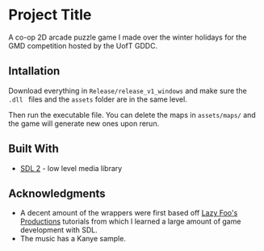 # Project Title

A co-op 2D arcade puzzle game I made over the winter holidays for the GMD competition hosted by the UofT GDDC. 

## Intallation

Download everything in ` Release/release_v1_windows ` and make sure the ` .dll  ` files and the ` assets ` folder are in the same level.

Then run the executable file. You can delete the maps in ` assets/maps/ ` and the game will generate new ones upon rerun.

## Built With

* [SDL 2](https://www.libsdl.org/) - low level media library

## Acknowledgments

* A decent amount of the wrappers were first based off [Lazy Foo's Productions](http://lazyfoo.net/tutorials/SDL/index.php) tutorials from which I learned a large amount of game development with SDL.
* The music has a Kanye sample. 
